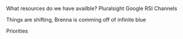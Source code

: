 
What resources do we have availble?
Pluralsight
Google
RSI Channels

Things are shifting,
Brenna is comming off of infinite blue

Priorities

